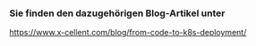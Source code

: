### Sie finden den dazugehörigen Blog-Artikel unter
https://www.x-cellent.com/blog/from-code-to-k8s-deployment/
